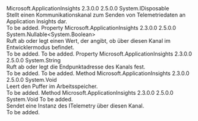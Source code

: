 <Type Name="ITelemetryChannel" FullName="Microsoft.ApplicationInsights.Channel.ITelemetryChannel">
  <TypeSignature Language="C#" Value="public interface ITelemetryChannel : IDisposable" />
  <TypeSignature Language="ILAsm" Value=".class public interface auto ansi abstract ITelemetryChannel implements class System.IDisposable" />
  <TypeSignature Language="DocId" Value="T:Microsoft.ApplicationInsights.Channel.ITelemetryChannel" />
  <TypeSignature Language="VB.NET" Value="Public Interface ITelemetryChannel&#xA;Implements IDisposable" />
  <TypeSignature Language="F#" Value="type ITelemetryChannel = interface&#xA;    interface IDisposable" />
  <AssemblyInfo>
    <AssemblyName>Microsoft.ApplicationInsights</AssemblyName>
    <AssemblyVersion>2.3.0.0</AssemblyVersion>
    <AssemblyVersion>2.5.0.0</AssemblyVersion>
  </AssemblyInfo>
  <Interfaces>
    <Interface>
      <InterfaceName>System.IDisposable</InterfaceName>
    </Interface>
  </Interfaces>
  <Docs>
    <summary>
            Stellt einen Kommunikationskanal zum Senden von Telemetriedaten an Application Insights dar.
            </summary>
    <remarks>To be added.</remarks>
  </Docs>
  <Members>
    <Member MemberName="DeveloperMode">
      <MemberSignature Language="C#" Value="public Nullable&lt;bool&gt; DeveloperMode { get; set; }" />
      <MemberSignature Language="ILAsm" Value=".property instance valuetype System.Nullable`1&lt;bool&gt; DeveloperMode" />
      <MemberSignature Language="DocId" Value="P:Microsoft.ApplicationInsights.Channel.ITelemetryChannel.DeveloperMode" />
      <MemberSignature Language="VB.NET" Value="Public Property DeveloperMode As Nullable(Of Boolean)" />
      <MemberSignature Language="F#" Value="member this.DeveloperMode : Nullable&lt;bool&gt; with get, set" Usage="Microsoft.ApplicationInsights.Channel.ITelemetryChannel.DeveloperMode" />
      <MemberType>Property</MemberType>
      <AssemblyInfo>
        <AssemblyName>Microsoft.ApplicationInsights</AssemblyName>
        <AssemblyVersion>2.3.0.0</AssemblyVersion>
        <AssemblyVersion>2.5.0.0</AssemblyVersion>
      </AssemblyInfo>
      <ReturnValue>
        <ReturnType>System.Nullable&lt;System.Boolean&gt;</ReturnType>
      </ReturnValue>
      <Docs>
        <summary>
            Ruft ab oder legt einen Wert, der angibt, ob über diesen Kanal im Entwicklermodus befindet.
            </summary>
        <value>To be added.</value>
        <remarks>To be added.</remarks>
      </Docs>
    </Member>
    <Member MemberName="EndpointAddress">
      <MemberSignature Language="C#" Value="public string EndpointAddress { get; set; }" />
      <MemberSignature Language="ILAsm" Value=".property instance string EndpointAddress" />
      <MemberSignature Language="DocId" Value="P:Microsoft.ApplicationInsights.Channel.ITelemetryChannel.EndpointAddress" />
      <MemberSignature Language="VB.NET" Value="Public Property EndpointAddress As String" />
      <MemberSignature Language="F#" Value="member this.EndpointAddress : string with get, set" Usage="Microsoft.ApplicationInsights.Channel.ITelemetryChannel.EndpointAddress" />
      <MemberType>Property</MemberType>
      <AssemblyInfo>
        <AssemblyName>Microsoft.ApplicationInsights</AssemblyName>
        <AssemblyVersion>2.3.0.0</AssemblyVersion>
        <AssemblyVersion>2.5.0.0</AssemblyVersion>
      </AssemblyInfo>
      <ReturnValue>
        <ReturnType>System.String</ReturnType>
      </ReturnValue>
      <Docs>
        <summary>
            Ruft ab oder legt die Endpunktadresse des Kanals fest.
            </summary>
        <value>To be added.</value>
        <remarks>To be added.</remarks>
      </Docs>
    </Member>
    <Member MemberName="Flush">
      <MemberSignature Language="C#" Value="public void Flush ();" />
      <MemberSignature Language="ILAsm" Value=".method public hidebysig newslot virtual instance void Flush() cil managed" />
      <MemberSignature Language="DocId" Value="M:Microsoft.ApplicationInsights.Channel.ITelemetryChannel.Flush" />
      <MemberSignature Language="VB.NET" Value="Public Sub Flush ()" />
      <MemberSignature Language="F#" Value="abstract member Flush : unit -&gt; unit" Usage="iTelemetryChannel.Flush " />
      <MemberType>Method</MemberType>
      <AssemblyInfo>
        <AssemblyName>Microsoft.ApplicationInsights</AssemblyName>
        <AssemblyVersion>2.3.0.0</AssemblyVersion>
        <AssemblyVersion>2.5.0.0</AssemblyVersion>
      </AssemblyInfo>
      <ReturnValue>
        <ReturnType>System.Void</ReturnType>
      </ReturnValue>
      <Parameters />
      <Docs>
        <summary>
            Leert den Puffer im Arbeitsspeicher.
            </summary>
        <remarks>To be added.</remarks>
      </Docs>
    </Member>
    <Member MemberName="Send">
      <MemberSignature Language="C#" Value="public void Send (Microsoft.ApplicationInsights.Channel.ITelemetry item);" />
      <MemberSignature Language="ILAsm" Value=".method public hidebysig newslot virtual instance void Send(class Microsoft.ApplicationInsights.Channel.ITelemetry item) cil managed" />
      <MemberSignature Language="DocId" Value="M:Microsoft.ApplicationInsights.Channel.ITelemetryChannel.Send(Microsoft.ApplicationInsights.Channel.ITelemetry)" />
      <MemberSignature Language="VB.NET" Value="Public Sub Send (item As ITelemetry)" />
      <MemberSignature Language="F#" Value="abstract member Send : Microsoft.ApplicationInsights.Channel.ITelemetry -&gt; unit" Usage="iTelemetryChannel.Send item" />
      <MemberType>Method</MemberType>
      <AssemblyInfo>
        <AssemblyName>Microsoft.ApplicationInsights</AssemblyName>
        <AssemblyVersion>2.3.0.0</AssemblyVersion>
        <AssemblyVersion>2.5.0.0</AssemblyVersion>
      </AssemblyInfo>
      <ReturnValue>
        <ReturnType>System.Void</ReturnType>
      </ReturnValue>
      <Parameters>
        <Parameter Name="item" Type="Microsoft.ApplicationInsights.Channel.ITelemetry" />
      </Parameters>
      <Docs>
        <param name="item">To be added.</param>
        <summary>
            Sendet eine Instanz des ITelemetry über diesen Kanal.
            </summary>
        <remarks>To be added.</remarks>
      </Docs>
    </Member>
  </Members>
</Type>